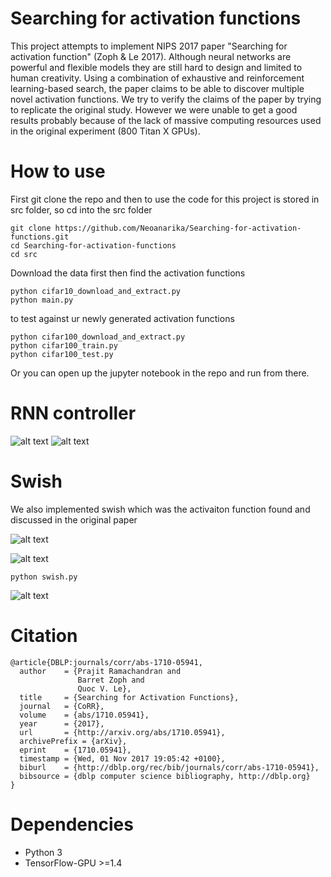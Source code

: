 # Searching for activation functions 

This project attempts to implement NIPS 2017 paper "Searching for activation function" (Zoph & Le 2017). Although neural networks are powerful and flexible models they are still hard to design and limited to human creativity. Using a combination of exhaustive and reinforcement learning-based search, the paper claims to be able to discover multiple novel activation functions. We try to verify the claims of the paper by trying to replicate the original study. However we were unable to get a good results probably because of the lack of massive computing resources used in the original experiment (800 Titan X GPUs).   

# How to use 
First git clone the repo and then to use the code for this project is stored in src folder, so cd into the src folder 
``` 
git clone https://github.com/Neoanarika/Searching-for-activation-functions.git
cd Searching-for-activation-functions
cd src
```
Download the data first then find the activation functions
```
python cifar10_download_and_extract.py
python main.py
```

to test against ur newly generated activation functions 
```
python cifar100_download_and_extract.py
python cifar100_train.py
python cifar100_test.py
```

Or you can open up the jupyter notebook in the repo and run from there. 

# RNN controller 

![alt text](https://github.com/Neoanarika/Searching-for-activation-functions/blob/master/img/Rnn.png)
![alt text](https://github.com/Neoanarika/Searching-for-activation-functions/blob/master/img/graph.png)

# Swish
We also implemented swish which was the activaiton function found and discussed in the original paper

![alt text](https://github.com/Neoanarika/Searching-for-activation-functions/blob/master/img/swish_.png)

![alt text](https://github.com/Neoanarika/Searching-for-activation-functions/blob/master/img/swish_graph.png)

```
python swish.py
```

![alt text](https://github.com/Neoanarika/Searching-for-activation-functions/blob/master/src/img/loss_rmsprop.png)

# Citation
```
@article{DBLP:journals/corr/abs-1710-05941,
  author    = {Prajit Ramachandran and
               Barret Zoph and
               Quoc V. Le},
  title     = {Searching for Activation Functions},
  journal   = {CoRR},
  volume    = {abs/1710.05941},
  year      = {2017},
  url       = {http://arxiv.org/abs/1710.05941},
  archivePrefix = {arXiv},
  eprint    = {1710.05941},
  timestamp = {Wed, 01 Nov 2017 19:05:42 +0100},
  biburl    = {http://dblp.org/rec/bib/journals/corr/abs-1710-05941},
  bibsource = {dblp computer science bibliography, http://dblp.org}
}
```

# Dependencies 

- Python 3
- TensorFlow-GPU >=1.4

